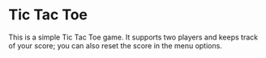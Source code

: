 # Tic Tac Toe

This is a simple Tic Tac Toe game.  It supports two players and keeps track of your score; you can also reset the score in the menu options.
